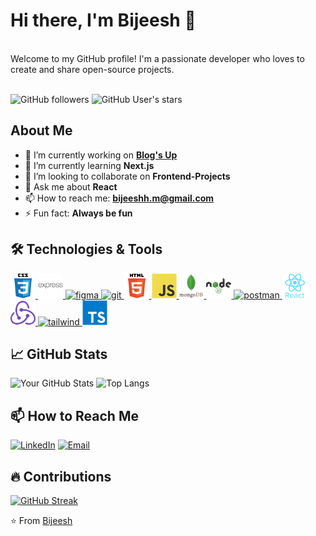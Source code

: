 <h1> Hi there, I'm Bijeesh 👋</h1>
 <br/> Welcome to my GitHub profile! I'm a passionate developer who loves to create and share open-source projects. 


<br/>![GitHub followers](https://img.shields.io/github/followers/bijeesh-m?style=social) ![GitHub User's stars](https://img.shields.io/github/stars/bijeesh-m?style=social)

## About Me


- 🔭 I’m currently working on **[Blog's Up](https://github.com/bijeesh-m/blog-s_up)**
- 🌱 I’m currently learning **Next.js**
- 👯 I’m looking to collaborate on **Frontend-Projects**
- 💬 Ask me about **React**
- 📫 How to reach me: **bijeeshh.m@gmail.com**
- ⚡ Fun fact: **Always be fun**

## 🛠️ Technologies & Tools

<p align="left">  <a href="https://www.w3schools.com/css/" target="_blank" rel="noreferrer"> <img src="https://raw.githubusercontent.com/devicons/devicon/master/icons/css3/css3-original-wordmark.svg" alt="css3" 
  width="40" height="40"/> </a> <a href="https://expressjs.com" target="_blank" rel="noreferrer" style = "background-color:white"> <img src="https://raw.githubusercontent.com/devicons/devicon/master/icons/express/express-original-wordmark.svg" alt="express" width="40" height="40"/> </a> <a href="https://www.figma.com/" target="_blank" rel="noreferrer"> <img src="https://www.vectorlogo.zone/logos/figma/figma-icon.svg" alt="figma" width="40" height="40"/> </a> <a href="https://git-scm.com/" target="_blank" rel="noreferrer"> <img src="https://www.vectorlogo.zone/logos/git-scm/git-scm-icon.svg" alt="git" width="40" height="40"/> </a> <a href="https://www.w3.org/html/" target="_blank" rel="noreferrer"> <img src="https://raw.githubusercontent.com/devicons/devicon/master/icons/html5/html5-original-wordmark.svg" alt="html5" width="40" height="40"/> </a> <a href="https://developer.mozilla.org/en-US/docs/Web/JavaScript" target="_blank" rel="noreferrer"> <img src="https://raw.githubusercontent.com/devicons/devicon/master/icons/javascript/javascript-original.svg" alt="javascript" width="40" height="40"/> </a> <a href="https://www.mongodb.com/" target="_blank" rel="noreferrer"> <img src="https://raw.githubusercontent.com/devicons/devicon/master/icons/mongodb/mongodb-original-wordmark.svg" alt="mongodb" width="40" height="40"/> </a>  <a href="https://nodejs.org" target="_blank" rel="noreferrer"> <img src="https://raw.githubusercontent.com/devicons/devicon/master/icons/nodejs/nodejs-original-wordmark.svg" alt="nodejs" width="40" height="40"/> </a> <a href="https://postman.com" target="_blank" rel="noreferrer"> <img src="https://www.vectorlogo.zone/logos/getpostman/getpostman-icon.svg" alt="postman" width="40" height="40"/> </a> <a href="https://reactjs.org/" target="_blank" rel="noreferrer"> <img src="https://raw.githubusercontent.com/devicons/devicon/master/icons/react/react-original-wordmark.svg" alt="react" width="40" height="40"/> </a> <a href="https://redux.js.org" target="_blank" rel="noreferrer"> <img src="https://raw.githubusercontent.com/devicons/devicon/master/icons/redux/redux-original.svg" alt="redux" width="40" height="40"/> </a> <a href="https://tailwindcss.com/" target="_blank" rel="noreferrer"> <img src="https://www.vectorlogo.zone/logos/tailwindcss/tailwindcss-icon.svg" alt="tailwind" width="40" height="40"/> </a> <a href="https://www.typescriptlang.org/" target="_blank" rel="noreferrer"> <img src="https://raw.githubusercontent.com/devicons/devicon/master/icons/typescript/typescript-original.svg" alt="typescript" width="40" height="40"/> </a>  </p>


## 📈 GitHub Stats

![Your GitHub Stats](https://github-readme-stats.vercel.app/api?username=bijeesh-m&show_icons=true&theme=radical)
![Top Langs](https://github-readme-stats.vercel.app/api/top-langs/?username=bijeesh-m&layout=compact&theme=radical)



## 📫 How to Reach Me

[![LinkedIn](https://img.shields.io/badge/-LinkedIn-0077B5?style=flat&logo=linkedin&logoColor=white)](https://linkedin.com/in/bijeeshm)
[![Email](https://img.shields.io/badge/-Email-D14836?style=flat&logo=gmail&logoColor=white)](mailto:bijeeshh.m@gmail.com)

## 🔥 Contributions

[![GitHub Streak](https://github-readme-streak-stats.herokuapp.com?user=bijeesh-m)](https://git.io/streak-stats)

⭐️ From [Bijeesh](https://github.com/bijeesh-m)
